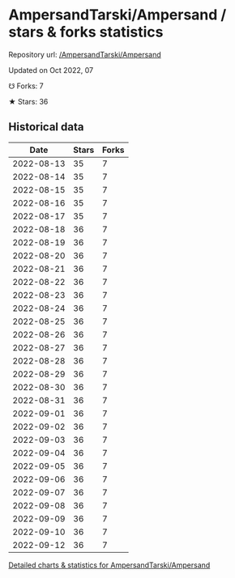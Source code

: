 # AmpersandTarski/Ampersand / stars & forks statistics

Repository url: [/AmpersandTarski/Ampersand](https://github.com/AmpersandTarski/Ampersand)

Updated on Oct 2022, 07

☋ Forks: 7

★ Stars: 36

## Historical data
| Date | Stars | Forks |
|------|-------|-------|
| 2022-08-13 | 35 | 7 | 
| 2022-08-14 | 35 | 7 | 
| 2022-08-15 | 35 | 7 | 
| 2022-08-16 | 35 | 7 | 
| 2022-08-17 | 35 | 7 | 
| 2022-08-18 | 36 | 7 | 
| 2022-08-19 | 36 | 7 | 
| 2022-08-20 | 36 | 7 | 
| 2022-08-21 | 36 | 7 | 
| 2022-08-22 | 36 | 7 | 
| 2022-08-23 | 36 | 7 | 
| 2022-08-24 | 36 | 7 | 
| 2022-08-25 | 36 | 7 | 
| 2022-08-26 | 36 | 7 | 
| 2022-08-27 | 36 | 7 | 
| 2022-08-28 | 36 | 7 | 
| 2022-08-29 | 36 | 7 | 
| 2022-08-30 | 36 | 7 | 
| 2022-08-31 | 36 | 7 | 
| 2022-09-01 | 36 | 7 | 
| 2022-09-02 | 36 | 7 | 
| 2022-09-03 | 36 | 7 | 
| 2022-09-04 | 36 | 7 | 
| 2022-09-05 | 36 | 7 | 
| 2022-09-06 | 36 | 7 | 
| 2022-09-07 | 36 | 7 | 
| 2022-09-08 | 36 | 7 | 
| 2022-09-09 | 36 | 7 | 
| 2022-09-10 | 36 | 7 | 
| 2022-09-12 | 36 | 7 | 


[Detailed charts & statistics for AmpersandTarski/Ampersand](https://reviewgithub.com/rep/AmpersandTarski/Ampersand)

